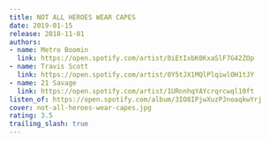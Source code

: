 ```yaml
---
title: NOT ALL HEROES WEAR CAPES
date: 2019-01-15
release: 2018-11-01
authors:
- name: Metro Boomin
  link: https://open.spotify.com/artist/0iEtIxbK0KxaSlF7G42ZOp
- name: Travis Scott
  link: https://open.spotify.com/artist/0Y5tJX1MQlPlqiwlOH1tJY
- name: 21 Savage
  link: https://open.spotify.com/artist/1URnnhqYAYcrqrcwql10ft
listen_of: https://open.spotify.com/album/3IO8IPjwXuzPJnoaqkwYrj
cover: not-all-heroes-wear-capes.jpg
rating: 3.5
trailing_slash: true
---
```

